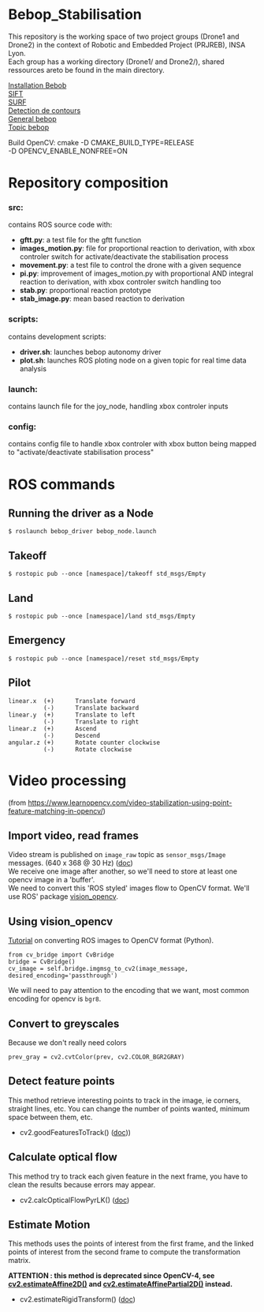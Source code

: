 # Bebop_Stabilisation

This repository is the working space of two project groups (Drone1 and Drone2) in the context of Robotic and Embedded Project (PRJREB), INSA Lyon.  
Each group has a working directory (Drone1/ and Drone2/), shared ressources areto be found in the main directory.

[Installation Bebob](https://bebop-autonomy.readthedocs.io/en/latest/installation.html)  
[SIFT](https://www.cs.ubc.ca/~lowe/papers/ijcv04.pdf)  
[SURF](https://link.springer.com/chapter/10.1007/11744023_32)  
[Detection de contours](https://docs.opencv.org/master/df/d0d/tutorial_find_contours.html)  
[General bebop](https://bebop-autonomy.readthedocs.io/en/latest/index.html)  
[Topic bebop](https://bebop-autonomy.readthedocs.io/en/latest/reading.html) 

Build OpenCV:
cmake -D CMAKE_BUILD_TYPE=RELEASE \
    -D OPENCV_ENABLE_NONFREE=ON
    
# Repository composition
### src:
contains ROS source code with:  
 - **gftt.py**: a test file for the gftt function
 - **images_motion.py**: file for proportional reaction to derivation, with xbox controler switch for activate/deactivate the stabilisation process
 - **movement.py**: a test file to control the drone with a given sequence
 - **pi.py**: improvement of images_motion.py with proportional AND integral reaction to derivation, with xbox controler switch handling too
 - **stab.py**: proportional reaction prototype
 - **stab_image.py**: mean based reaction to derivation
 
 ### scripts:
 contains development scripts:
 - **driver.sh**: launches bebop autonomy driver
 - **plot.sh**: launches ROS ploting node on a given topic for real time data analysis
 
 ### launch:
 contains launch file for the joy_node, handling xbox controler inputs
 
 ### config:
 contains config file to handle xbox controler with xbox button being mapped to "activate/deactivate stabilisation process"


# ROS commands

Running the driver as a Node
----
    $ roslaunch bebop_driver bebop_node.launch

Takeoff
----
    $ rostopic pub --once [namespace]/takeoff std_msgs/Empty

Land
----
    $ rostopic pub --once [namespace]/land std_msgs/Empty

Emergency
----
    $ rostopic pub --once [namespace]/reset std_msgs/Empty

Pilot
----
    linear.x  (+)      Translate forward
              (-)      Translate backward
    linear.y  (+)      Translate to left
              (-)      Translate to right
    linear.z  (+)      Ascend
              (-)      Descend
    angular.z (+)      Rotate counter clockwise
              (-)      Rotate clockwise

# Video processing

(from https://www.learnopencv.com/video-stabilization-using-point-feature-matching-in-opencv/)

Import video, read frames
----

Video stream is published on `image_raw` topic as `sensor_msgs/Image` messages. (640 x 368 @ 30 Hz) ([doc](https://bebop-autonomy.readthedocs.io/en/latest/reading.html))  
We receive one image after another, so we'll need to store at least one opencv image in a 'buffer'.  
We need to convert this 'ROS styled' images flow to OpenCV format. We'll use ROS' package [vision_opencv](https://wiki.ros.org/vision_opencv).  

Using vision_opencv
----

[Tutorial](https://wiki.ros.org/cv_bridge/Tutorials/ConvertingBetweenROSImagesAndOpenCVImagesPython) on converting ROS images to OpenCV format (Python).

    from cv_bridge import CvBridge
    bridge = CvBridge()
    cv_image = self.bridge.imgmsg_to_cv2(image_message, desired_encoding='passthrough')

We will need to pay attention to the encoding that we want, most common encoding for opencv is `bgr8`.

Convert to greyscales
----
Because we don't really need colors

    prev_gray = cv2.cvtColor(prev, cv2.COLOR_BGR2GRAY) 

Detect feature points
----

This method retrieve interesting points to track in the image, ie corners, straight lines, etc. You can change the number of points wanted, minimum space between them, etc.

- cv2.goodFeaturesToTrack() ([doc](https://docs.opencv.org/4.5.0/dd/d1a/group__imgproc__feature.html#ga1d6bb77486c8f92d79c8793ad995d541)))

Calculate optical flow
----

This method try to track each given feature in the next frame, you have to clean the results because errors may appear.

- cv2.calcOpticalFlowPyrLK() ([doc](https://docs.opencv.org/4.5.0/dc/d6b/group__video__track.html#ga473e4b886d0bcc6b65831eb88ed93323))

Estimate Motion
----

This methods uses the points of interest from the first frame, and the linked points of interest from the second frame to compute the transformation matrix.

**ATTENTION : this method is deprecated since OpenCV-4, see [cv2.estimateAffine2D()](https://docs.opencv.org/4.5.0/d9/d0c/group__calib3d.html#ga27865b1d26bac9ce91efaee83e94d4dd) and [cv2.estimateAffinePartial2D()](https://docs.opencv.org/4.5.0/d9/d0c/group__calib3d.html#gad767faff73e9cbd8b9d92b955b50062d) instead.**

- cv2.estimateRigidTransform() ([doc](https://docs.opencv.org/4.5.0/dc/d6b/group__video__track.html#ga762cbe5efd52cf078950196f3c616d48))
